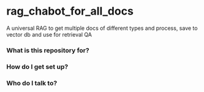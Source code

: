 # rag_chabot_for_all_docs
A universal RAG to get multiple docs of different types and process, save to vector db and use for retrieval QA

### What is this repository for? ###

### How do I get set up? ###

### Who do I talk to? ###